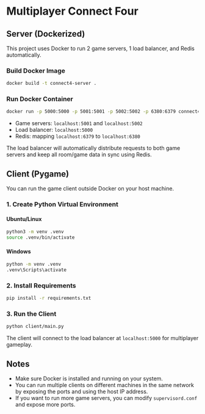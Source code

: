 # Multiplayer Connect Four

## Server (Dockerized)
This project uses Docker to run 2 game servers, 1 load balancer, and Redis automatically.

### Build Docker Image
```sh
docker build -t connect4-server .
```

### Run Docker Container
```sh
docker run -p 5000:5000 -p 5001:5001 -p 5002:5002 -p 6380:6379 connect4-server
```
- Game servers: `localhost:5001` and `localhost:5002`
- Load balancer: `localhost:5000`
- Redis: mapping `localhost:6379` to `localhost:6380`

The load balancer will automatically distribute requests to both game servers and keep all room/game data in sync using Redis.

## Client (Pygame)
You can run the game client outside Docker on your host machine.

### 1. Create Python Virtual Environment

#### Ubuntu/Linux
```sh
python3 -m venv .venv
source .venv/bin/activate
```

#### Windows
```bat
python -m venv .venv
.venv\Scripts\activate
```

### 2. Install Requirements
```sh
pip install -r requirements.txt
```

### 3. Run the Client
```sh
python client/main.py
```

The client will connect to the load balancer at `localhost:5000` for multiplayer gameplay.

## Notes
- Make sure Docker is installed and running on your system.
- You can run multiple clients on different machines in the same network by exposing the ports and using the host IP address.
- If you want to run more game servers, you can modify `supervisord.conf` and expose more ports.
